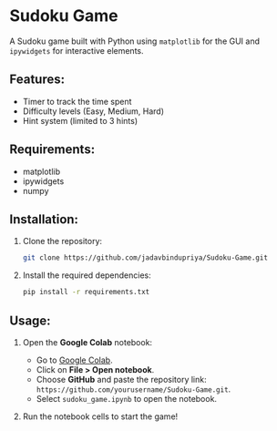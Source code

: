 # Sudoku Game

A Sudoku game built with Python using `matplotlib` for the GUI and `ipywidgets` for interactive elements. 

## Features:
- Timer to track the time spent
- Difficulty levels (Easy, Medium, Hard)
- Hint system (limited to 3 hints)


## Requirements:
- matplotlib
- ipywidgets
- numpy

## Installation:

1. Clone the repository:
    ```bash
    git clone https://github.com/jadavbindupriya/Sudoku-Game.git
    ```
2. Install the required dependencies:
    ```bash
    pip install -r requirements.txt
    ```

## Usage:

1. Open the **Google Colab** notebook:
    - Go to [Google Colab](https://colab.research.google.com/).
    - Click on **File > Open notebook**.
    - Choose **GitHub** and paste the repository link: `https://github.com/yourusername/Sudoku-Game.git`.
    - Select `sudoku_game.ipynb` to open the notebook.

2. Run the notebook cells to start the game!
